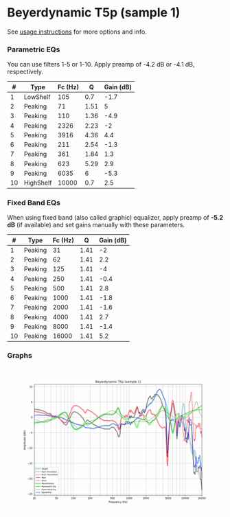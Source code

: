 # Beyerdynamic T5p (sample 1)
See [usage instructions](https://github.com/jaakkopasanen/AutoEq#usage) for more options and info.

### Parametric EQs
You can use filters 1-5 or 1-10. Apply preamp of -4.2 dB or -4.1 dB, respectively.

|   # | Type      |   Fc (Hz) |    Q |   Gain (dB) |
|-----|-----------|-----------|------|-------------|
|   1 | LowShelf  |       105 | 0.7  |        -1.7 |
|   2 | Peaking   |        71 | 1.51 |         5   |
|   3 | Peaking   |       110 | 1.36 |        -4.9 |
|   4 | Peaking   |      2326 | 2.23 |        -2   |
|   5 | Peaking   |      3916 | 4.36 |         4.4 |
|   6 | Peaking   |       211 | 2.54 |        -1.3 |
|   7 | Peaking   |       361 | 1.84 |         1.3 |
|   8 | Peaking   |       623 | 5.29 |         2.9 |
|   9 | Peaking   |      6035 | 6    |        -5.3 |
|  10 | HighShelf |     10000 | 0.7  |         2.5 |

### Fixed Band EQs
When using fixed band (also called graphic) equalizer, apply preamp of **-5.2 dB** (if available) and set gains manually with these parameters.

|   # | Type    |   Fc (Hz) |    Q |   Gain (dB) |
|-----|---------|-----------|------|-------------|
|   1 | Peaking |        31 | 1.41 |        -2   |
|   2 | Peaking |        62 | 1.41 |         2.2 |
|   3 | Peaking |       125 | 1.41 |        -4   |
|   4 | Peaking |       250 | 1.41 |        -0.4 |
|   5 | Peaking |       500 | 1.41 |         2.8 |
|   6 | Peaking |      1000 | 1.41 |        -1.8 |
|   7 | Peaking |      2000 | 1.41 |        -1.6 |
|   8 | Peaking |      4000 | 1.41 |         2.7 |
|   9 | Peaking |      8000 | 1.41 |        -1.4 |
|  10 | Peaking |     16000 | 1.41 |         5.2 |

### Graphs
![](./Beyerdynamic%20T5p%20(sample%201).png)
